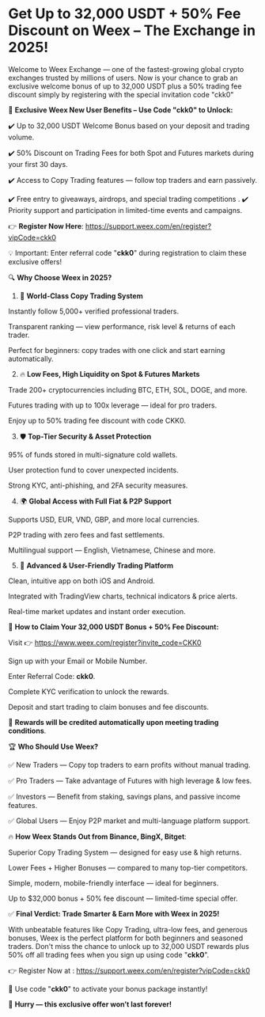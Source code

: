 # Get Up to 32,000 USDT + 50% Fee Discount on Weex – The Exchange in 2025!

Welcome to Weex Exchange — one of the fastest-growing global crypto exchanges trusted by millions of users. Now is your chance to grab an exclusive welcome bonus of up to 32,000 USDT plus a 50% trading fee discount simply by registering with the special invitation code "ckk0"

🎁 **Exclusive Weex New User Benefits – Use Code "ckk0" to Unlock:**

✔️ Up to 32,000 USDT Welcome Bonus based on your deposit and trading volume.

✔️ 50% Discount on Trading Fees for both Spot and Futures markets during your first 30 days.

✔️ Access to Copy Trading features — follow top traders and earn passively.

✔️ Free entry to giveaways, airdrops, and special trading competitions
.
✔️ Priority support and participation in limited-time events and campaigns.

👉 **Register Now Here**: https://support.weex.com/en/register?vipCode=ckk0

💡 Important: Enter referral code "**ckk0**" during registration to claim these exclusive offers!

🔍 **Why Choose Weex in 2025?**

1. 🚀 **World-Class Copy Trading System**

Instantly follow 5,000+ verified professional traders.

Transparent ranking — view performance, risk level & returns of each trader.

Perfect for beginners: copy trades with one click and start earning automatically.

2. 🔥 **Low Fees, High Liquidity on Spot & Futures Markets**

Trade 200+ cryptocurrencies including BTC, ETH, SOL, DOGE, and more.

Futures trading with up to 100x leverage — ideal for pro traders.

Enjoy up to 50% trading fee discount with code CKK0.

3. 🛡️ **Top-Tier Security & Asset Protection**

95% of funds stored in multi-signature cold wallets.

User protection fund to cover unexpected incidents.

Strong KYC, anti-phishing, and 2FA security measures.

4. 🌍 **Global Access with Full Fiat & P2P Support**

Supports USD, EUR, VND, GBP, and more local currencies.

P2P trading with zero fees and fast settlements.

Multilingual support — English, Vietnamese, Chinese and more.

5. 📱 **Advanced & User-Friendly Trading Platform**

Clean, intuitive app on both iOS and Android.

Integrated with TradingView charts, technical indicators & price alerts.

Real-time market updates and instant order execution.

🔗 **How to Claim Your 32,000 USDT Bonus + 50% Fee Discount:**

Visit 👉 https://www.weex.com/register?invite_code=CKK0

Sign up with your Email or Mobile Number.

Enter Referral Code: **ckk0**.

Complete KYC verification to unlock the rewards.

Deposit and start trading to claim bonuses and fee discounts.

🎁 **Rewards will be credited automatically upon meeting trading conditions**.

🏆 **Who Should Use Weex?**

✅ New Traders — Copy top traders to earn profits without manual trading.

✅ Pro Traders — Take advantage of Futures with high leverage & low fees.

✅ Investors — Benefit from staking, savings plans, and passive income features.

✅ Global Users — Enjoy P2P market and multi-language platform support.

🔥 **How Weex Stands Out from Binance, BingX, Bitget**:

Superior Copy Trading System — designed for easy use & high returns.

Lower Fees + Higher Bonuses — compared to many top-tier competitors.

Simple, modern, mobile-friendly interface — ideal for beginners.

Up to $32,000 bonus + 50% fee discount — limited-time special offer.

✅ **Final Verdict: Trade Smarter & Earn More with Weex in 2025!**

With unbeatable features like Copy Trading, ultra-low fees, and generous bonuses, Weex is the perfect platform for both beginners and seasoned traders. Don't miss the chance to unlock up to 32,000 USDT rewards plus 50% off all trading fees when you sign up using code "**ckk0**".

👉 Register Now at : https://support.weex.com/en/register?vipCode=ckk0

🔑 Use code "**ckk0**" to activate your bonus package instantly!

🚨 **Hurry — this exclusive offer won’t last forever!**
